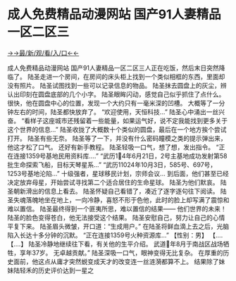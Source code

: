# 成人免费精品动漫网站 国产91人妻精品一区二区三


<a href="https://hyp.senfoop.com?https://github.com">→→最/新/观/看/入/口←←</a>


成人免费精品动漫网站 国产91人妻精品一区二区三人正在吃饭，然后末日突然降临了。 陆圣走进一个房间，在房间的床头柜上找到一个类似相框的东西，里面却没有照片。 陆圣试图找到一些可以记录信息的物品。 陆圣抹去圆盘上的灰尘，辨认出印刻在圆盘底部的几个小字。 陆圣眼眸闪动，感觉自己似乎抓住了点什么。 很快，他在圆盘中心的位置，发现一个大约只有一毫米深的凹槽。 大概等了一分钟左右的时间，陆圣都快放弃了。 “欢迎使用，天恒科技...” 陆圣心中涌出一丝兴奋。 “看样子这座城市还残留着一些能量，如果运气好，说不定我能找到更多关于这个世界的信息...” 陆圣收拢了大概数十个类似的圆盘，最后在一个地方挨个尝试打开。 陆圣有些无奈。 陆圣等了一下，并没有什么密码瞳模之类的提示弹出来，他这才松了口气。 还好有新手教程。 陆圣轻吸一口气，想了想，发出指令。 “正在连接1359号基地民用资料库....” “武历1񸴂4年6月21日，2号主基地成功发射第58批生命探索飞船，目标天琴星系...” “武历11024年10月3日，585号、697号，1253号基地沦陷...” 十级强者，星球移民计划，宗师会议... 到后面，他们甚至已经决定放弃母星，开始尝试寻找第二个适合居住的生命星球。 陆圣为他们默哀。 陆圣朝新滑出的信息上看去。 陆圣怀疑自己看错了，凑近了逐字逐句往下阅读。 陆圣失魂落魄地坐在地上，一向冷静，喜怒不形于色他，此时的脸上却写满了震惊和难以置信。 陆圣最终得到一个匪夷所思，难以置信的结果—— 他们世界的未来！ 陆圣的脸色变得苍白，他无法接受这个结果。 陆圣安慰自己，努力让自己的心情平复下来。 陆圣眉头微皱，开口道：“生成用户。” 在陆圣将鲜血滴上去之后，光脑陷入长达十多分钟的沉默。 “正在连接1359号火种资源库...” 【性别：男】 【....【....】 陆圣冷静地继续往下看，有关他的生平介绍。 武道񽱐年8月于南战区战场牺牲，享年37岁。 无卓越贡献。” 陆圣深吸一口气，眼神变得无比复杂。 在厚重的历史面前，他这点从庸才突然蜕变成天才的改变连一丝涟漪都算不上。 结果除了妹妹陆轻禾的历史评价达到一星之
